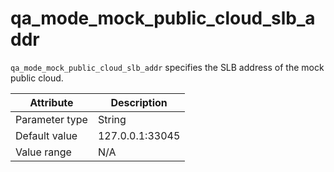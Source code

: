 # qa_mode_mock_public_cloud_slb_addr

`qa_mode_mock_public_cloud_slb_addr` specifies the SLB address of the mock public cloud.

| Attribute | Description |
|----------|---------|
| Parameter type | String |
| Default value | 127.0.0.1:33045 |
| Value range | N/A |
